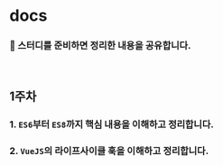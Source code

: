 # docs

### 📝 스터디를 준비하면 정리한 내용을 공유합니다.

<br />

## 1주차

### 1. `ES6`부터 `ES8`까지 핵심 내용을 이해하고 정리합니다.

### 2. `VueJS`의 라이프사이클 훅을 이해하고 정리합니다.
